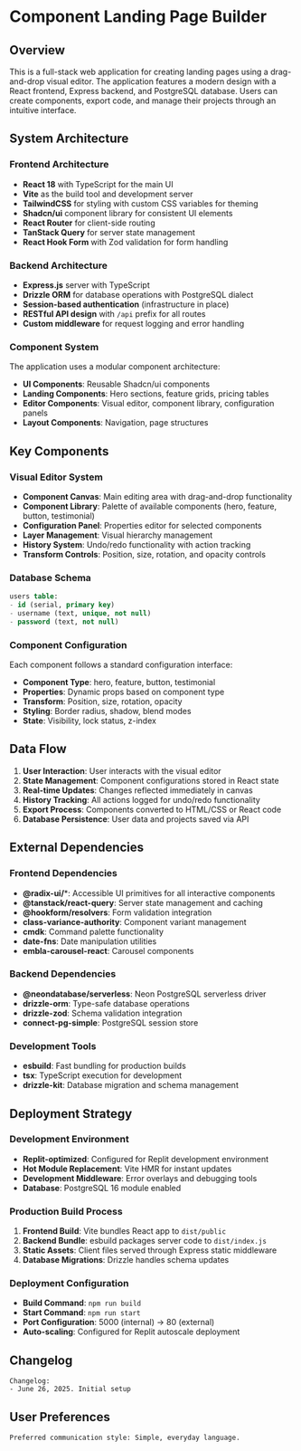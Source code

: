 # Component Landing Page Builder

## Overview

This is a full-stack web application for creating landing pages using a drag-and-drop visual editor. The application features a modern design with a React frontend, Express backend, and PostgreSQL database. Users can create components, export code, and manage their projects through an intuitive interface.

## System Architecture

### Frontend Architecture
- **React 18** with TypeScript for the main UI
- **Vite** as the build tool and development server
- **TailwindCSS** for styling with custom CSS variables for theming
- **Shadcn/ui** component library for consistent UI elements
- **React Router** for client-side routing
- **TanStack Query** for server state management
- **React Hook Form** with Zod validation for form handling

### Backend Architecture
- **Express.js** server with TypeScript
- **Drizzle ORM** for database operations with PostgreSQL dialect
- **Session-based authentication** (infrastructure in place)
- **RESTful API design** with `/api` prefix for all routes
- **Custom middleware** for request logging and error handling

### Component System
The application uses a modular component architecture:
- **UI Components**: Reusable Shadcn/ui components
- **Landing Components**: Hero sections, feature grids, pricing tables
- **Editor Components**: Visual editor, component library, configuration panels
- **Layout Components**: Navigation, page structures

## Key Components

### Visual Editor System
- **Component Canvas**: Main editing area with drag-and-drop functionality
- **Component Library**: Palette of available components (hero, feature, button, testimonial)
- **Configuration Panel**: Properties editor for selected components
- **Layer Management**: Visual hierarchy management
- **History System**: Undo/redo functionality with action tracking
- **Transform Controls**: Position, size, rotation, and opacity controls

### Database Schema
```sql
users table:
- id (serial, primary key)
- username (text, unique, not null)
- password (text, not null)
```

### Component Configuration
Each component follows a standard configuration interface:
- **Component Type**: hero, feature, button, testimonial
- **Properties**: Dynamic props based on component type
- **Transform**: Position, size, rotation, opacity
- **Styling**: Border radius, shadow, blend modes
- **State**: Visibility, lock status, z-index

## Data Flow

1. **User Interaction**: User interacts with the visual editor
2. **State Management**: Component configurations stored in React state
3. **Real-time Updates**: Changes reflected immediately in canvas
4. **History Tracking**: All actions logged for undo/redo functionality
5. **Export Process**: Components converted to HTML/CSS or React code
6. **Database Persistence**: User data and projects saved via API

## External Dependencies

### Frontend Dependencies
- **@radix-ui/***: Accessible UI primitives for all interactive components
- **@tanstack/react-query**: Server state management and caching
- **@hookform/resolvers**: Form validation integration
- **class-variance-authority**: Component variant management
- **cmdk**: Command palette functionality
- **date-fns**: Date manipulation utilities
- **embla-carousel-react**: Carousel components

### Backend Dependencies
- **@neondatabase/serverless**: Neon PostgreSQL serverless driver
- **drizzle-orm**: Type-safe database operations
- **drizzle-zod**: Schema validation integration
- **connect-pg-simple**: PostgreSQL session store

### Development Tools
- **esbuild**: Fast bundling for production builds
- **tsx**: TypeScript execution for development
- **drizzle-kit**: Database migration and schema management

## Deployment Strategy

### Development Environment
- **Replit-optimized**: Configured for Replit development environment
- **Hot Module Replacement**: Vite HMR for instant updates
- **Development Middleware**: Error overlays and debugging tools
- **Database**: PostgreSQL 16 module enabled

### Production Build Process
1. **Frontend Build**: Vite bundles React app to `dist/public`
2. **Backend Bundle**: esbuild packages server code to `dist/index.js`
3. **Static Assets**: Client files served through Express static middleware
4. **Database Migrations**: Drizzle handles schema updates

### Deployment Configuration
- **Build Command**: `npm run build`
- **Start Command**: `npm run start`
- **Port Configuration**: 5000 (internal) → 80 (external)
- **Auto-scaling**: Configured for Replit autoscale deployment

## Changelog

```
Changelog:
- June 26, 2025. Initial setup
```

## User Preferences

```
Preferred communication style: Simple, everyday language.
```